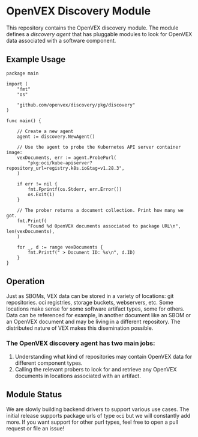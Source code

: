 # OpenVEX Discovery Module

This repository contains the OpenVEX discovery module. The module defines a 
_discovery agent_ that has pluggable modules to look for OpenVEX data associated
with a software component.

## Example Usage

```golang
package main

import (
	"fmt"
	"os"

	"github.com/openvex/discovery/pkg/discovery"
)

func main() {

	// Create a new agent
	agent := discovery.NewAgent()

	// Use the agent to probe the Kubernetes API server container image:
	vexDocuments, err := agent.ProbePurl(
		"pkg:oci/kube-apiserver?repository_url=registry.k8s.io&tag=v1.28.3",
	)

	if err != nil {
		fmt.Fprintf(os.Stderr, err.Error())
		os.Exit(1)
	}

	// The prober returns a document collection. Print how many we got.
	fmt.Printf(
		"Found %d OpenVEX documents associated to package URL\n", len(vexDocuments),
	)

	for _, d := range vexDocuments {
		fmt.Printf(" > Document ID: %s\n", d.ID)
	}
}

```

## Operation

Just as SBOMs, VEX data can be stored in a variety of locations: git repositories.
oci registries, storage buckets, webservers, etc. Some locations make sense for
some software artifact types, some for others. Data can be referenced for example,
in another document like an SBOM or an OpenVEX document and may be living in a
different repository. The distributed nature of VEX makes this disemination possible.

### The OpenVEX discovery agent has two main jobs:

1. Understanding what kind of repositories may contain OpenVEX data for different
component types.
2. Calling the relevant probers to look for and retrieve any OpenVEX documents
in locations associated with an artifact. 

## Module Status

We are slowly building backend drivers to support various use cases. The initial
release supports package urls of type `oci` but we will constantly add more. If
you want support for other purl types, feel free to open a pull request or file
an issue!

